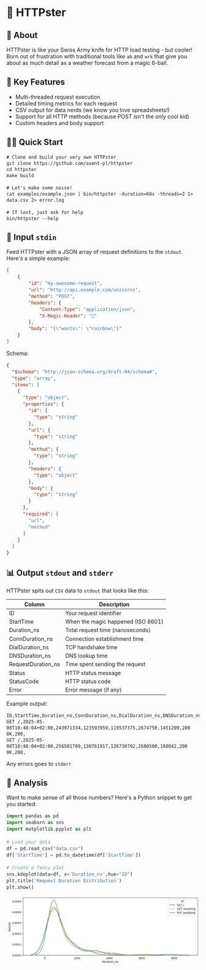 # 🚀 HTTPster

## 🎯 About
HTTPster is like your Swiss Army knife for HTTP load testing - but cooler! Born out of frustration with traditional tools like `ab` and `wrk` that give you about as much detail as a weather forecast from a magic 8-ball.

## 🌟 Key Features
- Multi-threaded request execution
- Detailed timing metrics for each request
- CSV output for data nerds (we know you love spreadsheets!)
- Support for all HTTP methods (because POST isn't the only cool kid)
- Custom headers and body support


## 🏃‍♂️ Quick Start
```shell
# Clone and build your very own HTTPster
git clone https://github.com/axent-pl/httpster
cd httpster
make build

# Let's make some noise!
cat examples/example.json | bin/httpster -duration=60s -threads=2 1> data.csv 2> error.log

# If lost, just ask for help
bin/httpster --help
```

## 📝 Input `stdin`
Feed HTTPster with a JSON array of request definitions to the `stdout`. Here's a simple example:
```json
[
    {
        "id": "my-awesome-request",
        "url": "http://api.example.com/unicorns",
        "method": "POST",
        "headers": {
            "Content-Type": "application/json",
            "X-Magic-Header": "🌈"
        },
        "body": "{\"wants\": \"rainbow\"}"
    }
]
```

Schema:
```json
{
  "$schema": "http://json-schema.org/draft-04/schema#",
  "type": "array",
  "items": [
    {
      "type": "object",
      "properties": {
        "id": {
          "type": "string"
        },
        "url": {
          "type": "string"
        },
        "method": {
          "type": "string"
        },
        "headers": {
          "type": "object"
        },
        "body": {
          "type": "string"
        }
      },
      "required": [
        "url",
        "method"
      ]
    }
  ]
}
```

## 📊 Output `stdout` and `stderr`
HTTPster spits out `CSV` data to `stdout` that looks like this:

| Column	| Description |
|---------|-------------|
|  ID	| Your request identifier | 
|  StartTime	| When the magic happened (ISO 8601) | 
|  Duration_ns	| Total request time (nanoseconds) | 
|  ConnDuration_ns	| Connection establishment time | 
|  DialDuration_ns	| TCP handshake time | 
|  DNSDuration_ns	| DNS lookup time | 
|  RequestDuration_ns	| Time spent sending the request | 
|  Status	| HTTP status message | 
|  StatusCode	| HTTP status code | 
|  Error	| Error message (if any) | 

Example output:

```csv
ID,StartTime,Duration_ns,ConnDuration_ns,DialDuration_ns,DNSDuration_ns,RequestDuration_ns,Status,StatusCode,Error
GET /,2025-05-08T10:48:04+02:00,243971334,123593959,119537375,2674750,1451209,200 OK,200,
GET /,2025-05-08T10:48:04+02:00,256501709,130761917,126730792,2680500,188042,200 OK,200,
```

Any errors goes to `stderr`

## 🔬 Analysis
Want to make sense of all those numbers? Here's a Python snippet to get you started:

```python
import pandas as pd
import seaborn as sns
import matplotlib.pyplot as plt

# Load your data
df = pd.read_csv("data.csv")
df['StartTime'] = pd.to_datetime(df['StartTime'])

# Create a fancy plot
sns.kdeplot(data=df, x='Duration_ns',hue="ID")
plt.title('Request Duration Distribution')
plt.show()
```
![kde plot](./docs/kde.png)